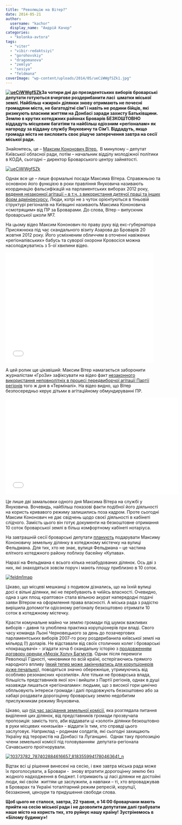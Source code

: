 ```yaml
---
title: "Революцію на Вітер?"
date: 2014-05-21
author: 
  username: "kachor"
  display_name: "Андрій Качор"
categories: 
  - "kolonka-avtora"
tags: 
  - "viter"
  - "vibir-redaktsiyi"
  - "gorohovskiy"
  - "dragomanova"
  - "zemlya"
  - "sesiya"
  - "feldmana"
coverImage: "wp-content/uploads/2014/05/ueCiWWgfSZk1.jpg"
---
```


**[![ueCiWWgfSZk](https://mpz.brovary.org/wp-content/uploads/2014/05/ueCiWWgfSZk.jpg)](https://mpz.brovary.org/wp-content/uploads/2014/05/ueCiWWgfSZk.jpg)За чотири дні до президентських виборів броварські депутати готуються вчергове роздерибанити ласі  шматки міської землі. Найбільш «жирні» ділянки знову отримають не почесні громадяни міста, не багатодітні сім’ї і навіть не родини бійців, які ризикують власним життям на Донбасі заради захисту Батьківщини. Землю в крутих котеджних районах Броварів БЕЗКОШТОВНО віддадуть місцевим багатіям та найбільш одіозним «регіоналам» як нагороду за віддану службу Януковичу та Сім’ї. Віддадуть, якщо громада міста не висловить своє рішуче заперечення завтра на сесії міської ради.**

Знайомтесь, це – [Максим Кононович Вітер.](https://vk.com/id188707707)  В минулому – депутат Київської обласної ради, потім – начальник відділу молодіжної політики в КОДА, сьогодні – директор Броварського центру зайнятості.

[![ueCiWWgfSZk](https://mpz.brovary.org/wp-content/uploads/2014/05/ueCiWWgfSZk.jpg)](https://mpz.brovary.org/wp-content/uploads/2014/05/ueCiWWgfSZk.jpg)

Однак все це – лише формальні посади Максима Вітера. Справжньою та основною його функцією в роки правління Януковича називають координацію фальсифікацій на парламентських виборах 2012 року, [ведення незаконної агітації – в т.ч. з використання дитячої праці та інших форм адмінресурсу.](https://mpz.brovary.org/mizhrayonnu-yarmarku-vakansiy-u-brovarah-peretvorili-na-agitatsiyniy-zahid-partiyi-regioniv/) Люди, котрі не з чуток орієнтуються в тіньовій структурі регіоналів на Київщині називають Максима Кононовича «смотрящим» від ПР за Броварами. До слова, Вітер – випускник броварської школи №7.

На цьому відео Максим Кононович по праву руку від екс-губернатора Присяжнюка під час скандального візиту Азарова до Броварів 20 жовтня 2012 року. Його усміхненим обличчям в оточенні навіжених «регіоналівських» бабусь та суворої охорони Кровосіся можна насолоджуватись з 5-ої хвилини відео.

<iframe src="//www.youtube.com/embed/wT7SeNc1I4k" width="480" height="360" frameborder="0" allowfullscreen="allowfullscreen"></iframe>

А цей ролик ще цікавіший: Максим Вітер намагається заборонити журналістам «ГроЗи» зафіксувати на відео факт [незаконного використання неповнолітніх в процесі передвиборчої агітації Партії регіонів](https://nbnews.com.ua/news/62282/) того ж дня в «Терміналі». На відео видно, що Вітер безпосередньо керує дітьми в агітаційному обмундируванні ПР.

<iframe src="//www.youtube.com/embed/BB18GQzuTVQ" width="560" height="315" frameborder="0" allowfullscreen="allowfullscreen"></iframe>

Це лише дві замальовки одного дня Максима Вітера на службі у Януковича. Вочевидь, найбільш показові факти подібної його діяльності на користь кривавого режиму залишились поза кадром. Проте сьогодні Максим Кононович не дає свідчень щодо своєї діяльності в кабінеті слідчого. Замість цього він готує документи на безкоштовне отримання 10 соток броварської землі в більш комфортному кабінеті нотаріуса.

На завтрашній сесії броварські депутати [планують](https://www.brovary.kiev.ua/proekt-r%D1%96shennya-m%D1%96sko%D1%97-radi-325) подарувати Максиму Кононовичу земельну ділянку в котеджному містечку на вулиці Фельдмана. Для тих, хто не знає, вулиця Фельдмана – це частина елітного котеджного району поблизу басейну «Купава».

Наразі на Фельдмана є всього кілька незабудованих ділянок. Ось дві з них, які знаходяться зовсім поруч і мають площу приблизно в 10 соток.

[![feldm1map](https://mpz.brovary.org/wp-content/uploads/2014/05/feldm1map.jpg)](https://mpz.brovary.org/wp-content/uploads/2014/05/feldm1map.jpg)

Цікаво, що місцеві мешканці з подивом дізнались, що на їхній вулиці досі є вільні ділянки, які не перебувають в чиїйсь власності. Очевидно, одна з цих площ «раптово» стала вільною акурат напередодні подачі заяви Вітером на оформлення права власності. А міська рада з радістю вирішила допомогти одіозному регіоналу безкоштовно отримати 10 соток в котеджному містечку.

Красти комунальне майно чи землю громади під шумок важливих виборів – давня та улюблена практика корупціонерів при владі. Свого часу команда Льоні Черновецького за день до позачергових парламентських виборів 2007-го року роздерибанила київської землі на мільярд (!) доларів. Не відставали від своїх столичних колег і броварські «покращувачі» - згадати хоча б скандальну історію з [продовженням договору оренди «Мюзік Холу» Багмутів](https://mpz.brovary.org/brovarska-sim-ya-istoriya-odniyeyi-kulturnoyi-shemi-chastina-2/). Однак після перемоги Революції Гідності, чиновники по всій країні, остерігаючись прямого народного впливу ([який тепер може закінчуватись для корупціонерів дуже печально](https://charivne.info/news/Masovu-strilyaninu-na-Rivnenshchini-orhanizuvav-nardep-foto)), поводяться значно обережніше, утримуючись від особливо резонансних «розпилів». Але тільки не броварська влада, більшість представників якої хоч і вийшли з Партії регіонів, однак в душі назавжди лишаться «регіоналами»: людьми, що з високої гори цинічно обпльовують інтереси громади і далі продовжують безкоштовно або за хабарі роздавати дорогоцінну броварську землю недобитим прислужникам режиму Януковича.

Цікаво, що [під час засідання земельної комісії](https://www.facebook.com/photo.php?fbid=787402884616657&set=gm.828891920474109&ENGINE=1&theater), яка розглядала питання виділення цих ділянок, від представників громади прозвучала пропозиція: замість того, аби віддавати ці «золоті» ділянки безкоштовно в руки місцевих «князьків» - віддати їх тим, хто справді цього заслуговує. Наприклад – родинам солдатів, які сьогодні захищають Україну від терористів на Донбасі та Луганщині.  Однак таку пропозицію члени земельної комісії під головуванням  депутата-регіонала Сачавського проігнорували.

[![10373782_787402884616657_8183559941780463641_n](https://mpz.brovary.org/wp-content/uploads/2014/05/10373782_787402884616657_8183559941780463641_n.jpg)](https://mpz.brovary.org/wp-content/uploads/2014/05/10373782_787402884616657_8183559941780463641_n.jpg)

Відтак всі ці рішення винесені на сесію, і вже завтра міська рада може їх проголосувати, а Бровари -  знову втратити дорогоцінну землю без жодного надходження в бюджет. І отримають ці ласі ділянки не достойні люди, які своїм  життям це заслужили, а навпаки – ті, хто впроваджував в Броварах та Україні тоталітарний режим репресій, корупції, беззаконня, цензури та придушення свободи слова.

**Щоб цього не сталося, завтра, 22 травня, о 14:00 броварчани мають прийти на сесію міської ради і не дозволити депутатам далі грабувати наше місто на користь тих, хто руйнує нашу країну! Зустрінемось в «Білому будинку»!**
